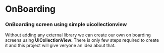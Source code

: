 # OnBoarding

<h3>OnBoarding screen using simple uicollectionview</h3>

Without adding any external library we can create our own on boarding screens using <b>UICollectionView</b>. There is only few steps required to create it and this project will give veryone an idea about that.

